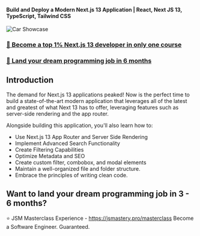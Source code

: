 #### Build and Deploy a Modern Next.js 13 Application | React, Next JS 13, TypeScript, Tailwind CSS
![Car Showcase](https://i.ibb.co/GxvFJDZ/Thumbnail.png)

### [🌟 Become a top 1% Next.js 13 developer in only one course](https://jsmastery.pro/next13)
### [🚀 Land your dream programming job in 6 months](https://jsmastery.pro/masterclass)

## Introduction
The demand for Next.js 13 applications peaked! Now is the perfect time to build a state-of-the-art modern application that leverages all of the latest and greatest of what Next 13 has to offer, leveraging features such as server-side rendering and the app router. 
 
Alongside building this application, you'll also learn how to:
- Use Next.js 13 App Router and Server Side Rendering
- Implement Advanced Search Functionality
- Create Filtering Capabilities
- Optimize Metadata and SEO
- Create custom filter, combobox, and modal elements
- Maintain a well-organized file and folder structure.
- Embrace the principles of writing clean code.

## Want to land your dream programming job in 3 - 6 months?
⭐ JSM Masterclass Experience - https://jsmastery.pro/masterclass
Become a Software Engineer. Guaranteed.
